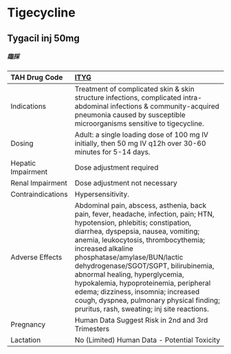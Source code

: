 # Tigecycline

## Tygacil inj 50mg

##### 臨採

| TAH Drug Code      | [ITYG](https://www.tahsda.org.tw/drugs/hissearch.php?drug_code=ITYG)                                                                                                                                                                                                                                                                                                                                                                                                                                         |
|:-------------------|:-------------------------------------------------------------------------------------------------------------------------------------------------------------------------------------------------------------------------------------------------------------------------------------------------------------------------------------------------------------------------------------------------------------------------------------------------------------------------------------------------------------|
| Indications        | Treatment of complicated skin & skin structure infections, complicated intra-abdominal infections & community-acquired pneumonia caused by susceptible microorganisms sensitive to tigecycline.                                                                                                                                                                                                                                                                                                              |
| Dosing             | Adult: a single loading dose of 100 mg IV initially, then 50 mg IV q12h over 30-60 minutes for 5-14 days.                                                                                                                                                                                                                                                                                                                                                                                                    |
| Hepatic Impairment | Dose adjustment required                                                                                                                                                                                                                                                                                                                                                                                                                                                                                     |
| Renal Impairment   | Dose adjustment not necessary                                                                                                                                                                                                                                                                                                                                                                                                                                                                                |
| Contraindications  | Hypersensitivity.                                                                                                                                                                                                                                                                                                                                                                                                                                                                                            |
| Adverse Effects    | Abdominal pain, abscess, asthenia, back pain, fever, headache, infection, pain; HTN, hypotension, phlebitis; constipation, diarrhea, dyspepsia, nausea, vomiting; anemia, leukocytosis, thrombocythemia; increased alkaline phosphatase/amylase/BUN/lactic dehydrogenase/SGOT/SGPT, bilirubinemia, abnormal healing, hyperglycemia, hypokalemia, hypoproteinemia, peripheral edema; dizziness, insomnia; increased cough, dyspnea, pulmonary physical finding; pruritus, rash, sweating; inj site reactions. |
| Pregnancy          | Human Data Suggest Risk in 2nd and 3rd Trimesters                                                                                                                                                                                                                                                                                                                                                                                                                                                            |
| Lactation          | No (Limited) Human Data - Potential Toxicity                                                                                                                                                                                                                                                                                                                                                                                                                                                                 |

